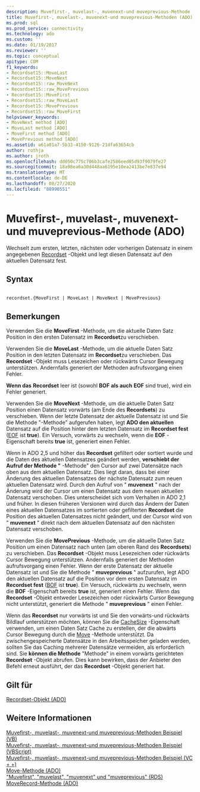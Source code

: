 ```yaml
---
description: Muvefirst-, muvelast-, muvenext-und muveprevious-Methode (ADO)
title: Muvefirst-, muvelast-, muvenext-und muveprevious-Methoden (ADO) | Microsoft-Dokumentation
ms.prod: sql
ms.prod_service: connectivity
ms.technology: ado
ms.custom: ''
ms.date: 01/19/2017
ms.reviewer: ''
ms.topic: conceptual
apitype: COM
f1_keywords:
- Recordset15::MoveLast
- Recordset15::MoveNext
- Recordset15::raw_MoveNext
- Recordset15::raw_MovePrevious
- Recordset15::MoveFirst
- Recordset15::raw_MoveLast
- Recordset15::MovePrevious
- Recordset15::raw_MoveFirst
helpviewer_keywords:
- MoveNext method [ADO]
- MoveLast method [ADO]
- MoveFirst method [ADO]
- MovePrevious method [ADO]
ms.assetid: a61a01a7-5b33-4150-9126-21dfa63654cb
author: rothja
ms.author: jroth
ms.openlocfilehash: dd050c775c706b3cafe2586eed05d93f9079fe27
ms.sourcegitcommit: 18a98ea6a30d448aa6195e10ea2413be7e837e94
ms.translationtype: MT
ms.contentlocale: de-DE
ms.lasthandoff: 08/27/2020
ms.locfileid: "88990551"
---
```

# <a name="movefirst-movelast-movenext-and-moveprevious-methods-ado"></a>Muvefirst-, muvelast-, muvenext-und muveprevious-Methode (ADO)
Wechselt zum ersten, letzten, nächsten oder vorherigen Datensatz in einem angegebenen [Recordset](./recordset-object-ado.md) -Objekt und legt diesen Datensatz auf den aktuellen Datensatz fest.  
  
## <a name="syntax"></a>Syntax  
  
```  
  
recordset.{MoveFirst | MoveLast | MoveNext | MovePrevious}  
```  
  
## <a name="remarks"></a>Bemerkungen  
 Verwenden Sie die **MoveFirst** -Methode, um die aktuelle Daten Satz Position in den ersten Datensatz im **Recordset**zu verschieben.  
  
 Verwenden Sie die **MoveLast** -Methode, um die aktuelle Daten Satz Position in den letzten Datensatz im **Recordset**zu verschieben. Das **Recordset** -Objekt muss Lesezeichen oder rückwärts Cursor Bewegung unterstützen. Andernfalls generiert der Methoden aufrufsvorgang einen Fehler.  
  
 **Wenn das** **Recordset** leer ist (sowohl **BOF** **als auch** **EOF** sind true), wird ein Fehler generiert.  
  
 Verwenden Sie die **MoveNext** -Methode, um die aktuelle Daten Satz Position einen Datensatz vorwärts (am Ende des **Recordsets**) zu verschieben. Wenn der letzte Datensatz der aktuelle Datensatz ist und Sie die Methode "-Methode" aufgerufen haben, legt **ADO den aktuellen** Datensatz auf die Position hinter dem letzten Datensatz im **Recordset fest** ([EOF](./bof-eof-properties-ado.md) ist **true**). Ein Versuch, vorwärts zu wechseln, wenn die **EOF** -Eigenschaft bereits **true** ist, generiert einen Fehler.  
  
 Wenn in ADO 2,5 und höher das **Recordset** gefiltert oder sortiert wurde und die Daten des aktuellen Datensatzes geändert werden, **verschiebt der Aufruf der Methode "** -Methode" den Cursor auf zwei Datensätze nach oben aus dem aktuellen Datensatz. Dies liegt daran, dass bei einer Änderung des aktuellen Datensatzes der nächste Datensatz zum neuen aktuellen Datensatz wird. Durch den Aufruf von " **muvenext** " nach der Änderung wird der Cursor um einen Datensatz aus dem neuen aktuellen Datensatz verschoben. Dies unterscheidet sich vom Verhalten in ADO 2,1 und früher. In diesen früheren Versionen wird durch das Ändern der Daten eines aktuellen Datensatzes im sortierten oder gefilterten **Recordset** die Position des aktuellen Datensatzes nicht geändert, und der Cursor wird von " **muvenext** " direkt nach dem aktuellen Datensatz auf den nächsten Datensatz verschoben.  
  
 Verwenden Sie die **MovePrevious** -Methode, um die aktuelle Daten Satz Position um einen Datensatz nach unten (am oberen Rand des **Recordsets**) zu verschieben. Das **Recordset** -Objekt muss Lesezeichen oder rückwärts Cursor Bewegung unterstützen. Andernfalls generiert der Methoden aufrufsvorgang einen Fehler. Wenn der erste Datensatz der aktuelle Datensatz ist und Sie die Methode " **muveprevious** " aufzurufen, legt ADO den aktuellen Datensatz auf die Position vor dem ersten Datensatz im **Recordset fest** ([BOF](./bof-eof-properties-ado.md) ist **true**). Ein Versuch, rückwärts zu wechseln, wenn die **BOF** -Eigenschaft bereits **true** ist, generiert einen Fehler. Wenn das **Recordset** -Objekt entweder Lesezeichen oder rückwärts Cursor Bewegung nicht unterstützt, generiert die Methode " **muveprevious** " einen Fehler.  
  
 Wenn das **Recordset** nur vorwärts ist und Sie den vorwärts-und rückwärts Bildlauf unterstützen möchten, können Sie die [CacheSize](./cachesize-property-ado.md) -Eigenschaft verwenden, um einen Daten Satz Cache zu erstellen, der die abwärts Cursor Bewegung durch die [Move](./move-method-ado.md) -Methode unterstützt. Da zwischengespeicherte Datensätze in den Arbeitsspeicher geladen werden, sollten Sie das Caching mehrerer Datensätze vermeiden, als erforderlich sind. Sie **können die Methode** "Methode" in einem vorwärts gerichteten **Recordset** -Objekt abrufen. Dies kann bewirken, dass der Anbieter den Befehl erneut ausführt, der das **Recordset** -Objekt generiert hat.  
  
## <a name="applies-to"></a>Gilt für  
 [Recordset-Objekt (ADO)](./recordset-object-ado.md)  
  
## <a name="see-also"></a>Weitere Informationen  
 [Muvefirst-, muvelast-, muvenext-und muveprevious-Methoden Beispiel (VB)](./movefirst-movelast-movenext-and-moveprevious-methods-example-vb.md)   
 [Muvefirst-, muvelast-, muvenext-und muveprevious-Methoden Beispiel (VBScript)](./movefirst-movelast-movenext-and-moveprevious-methods-example-vbscript.md)   
 [Muvefirst-, muvelast-, muvenext-und muveprevious-Methoden Beispiel (VC + +)](./movefirst-movelast-movenext-and-moveprevious-methods-example-vc.md)   
 [Move-Methode (ADO)](./move-method-ado.md)   
 ["Muvefirst", "muvelast", "muvenext" und "muveprevious" (RDS)](../rds-api/movefirst-movelast-movenext-and-moveprevious-methods-rds.md)   
 [MoveRecord-Methode (ADO)](./moverecord-method-ado.md)